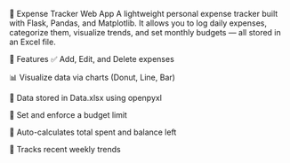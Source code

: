 💸 Expense Tracker Web App
A lightweight personal expense tracker built with Flask, Pandas, and Matplotlib. It allows you to log daily expenses, categorize them, visualize trends, and set monthly budgets — all stored in an Excel file.

🚀 Features
✅ Add, Edit, and Delete expenses

📊 Visualize data via charts (Donut, Line, Bar)

📁 Data stored in Data.xlsx using openpyxl

🧮 Set and enforce a budget limit

🧠 Auto-calculates total spent and balance left

📅 Tracks recent weekly trends

